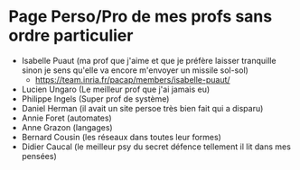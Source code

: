 # Page Perso/Pro de mes profs sans ordre particulier

- Isabelle Puaut (ma prof que j'aime et que je préfère laisser tranquille sinon je sens qu'elle va encore m'envoyer un missile sol-sol)
  - https://team.inria.fr/pacap/members/isabelle-puaut/
- Lucien Ungaro (Le meilleur prof que j'ai jamais eu)
- Philippe Ingels (Super prof de système)
- Daniel Herman (il avait un site persoe très bien fait qui a disparu)
- Annie Foret (automates)
- Anne Grazon (langages)
- Bernard Cousin (les réseaux dans toutes leur formes)
- Didier Caucal (le meilleur psy du secret défence tellement il lit dans mes pensées)
